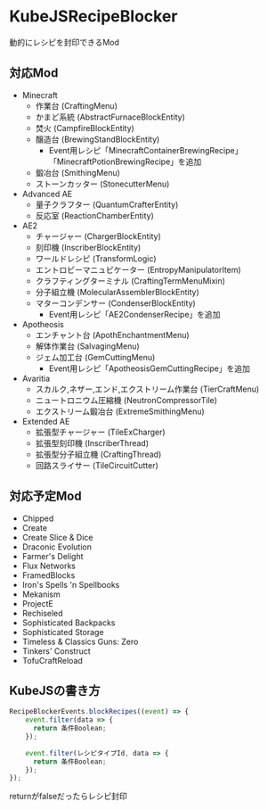 # KubeJSRecipeBlocker
動的にレシピを封印できるMod

## 対応Mod
- Minecraft
    - 作業台 (CraftingMenu)
    - かまど系統 (AbstractFurnaceBlockEntity)
    - 焚火 (CampfireBlockEntity)
    - 醸造台 (BrewingStandBlockEntity)
        - Event用レシピ「MinecraftContainerBrewingRecipe」「MinecraftPotionBrewingRecipe」を追加
    - 鍛冶台 (SmithingMenu)
    - ストーンカッター (StonecutterMenu)
- Advanced AE
    - 量子クラフター (QuantumCrafterEntity)
    - 反応室 (ReactionChamberEntity)
- AE2
    - チャージャー (ChargerBlockEntity)
    - 刻印機 (InscriberBlockEntity)
    - ワールドレシピ (TransformLogic)
    - エントロピーマニュピケーター (EntropyManipulatorItem)
    - クラフティングターミナル (CraftingTermMenuMixin)
    - 分子組立機 (MolecularAssemblerBlockEntity)
    - マターコンデンサー (CondenserBlockEntity)
        - Event用レシピ「AE2CondenserRecipe」を追加
- Apotheosis
    - エンチャント台 (ApothEnchantmentMenu)
    - 解体作業台 (SalvagingMenu)
    - ジェム加工台 (GemCuttingMenu)
        - Event用レシピ「ApotheosisGemCuttingRecipe」を追加
- Avaritia
    - スカルク,ネザー,エンド,エクストリーム作業台 (TierCraftMenu)
    - ニュートロニウム圧縮機 (NeutronCompressorTile)
    - エクストリーム鍛冶台 (ExtremeSmithingMenu)
- Extended AE
    - 拡張型チャージャー (TileExCharger)
    - 拡張型刻印機 (InscriberThread)
    - 拡張型分子組立機 (CraftingThread)
    - 回路スライサー (TileCircuitCutter)

## 対応予定Mod
- Chipped
- Create
- Create Slice & Dice
- Draconic Evolution
- Farmer's Delight
- Flux Networks
- FramedBlocks
- Iron's Spells 'n Spellbooks
- Mekanism
- ProjectE
- Rechiseled
- Sophisticated Backpacks
- Sophisticated Storage
- Timeless & Classics Guns: Zero
- Tinkers' Construct
- TofuCraftReload

## KubeJSの書き方
```js
RecipeBlockerEvents.blockRecipes((event) => {
    event.filter(data => {
      return 条件Boolean;
    });
    
    event.filter(レシピタイプId, data => {
      return 条件Boolean;
    });
});
```
returnがfalseだったらレシピ封印